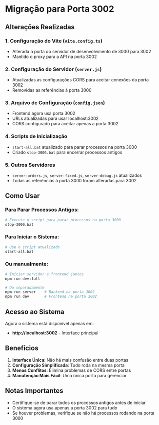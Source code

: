 # Migração para Porta 3002

## Alterações Realizadas

### 1. Configuração do Vite (`vite.config.ts`)
- Alterada a porta do servidor de desenvolvimento de 3000 para 3002
- Mantido o proxy para a API na porta 3002

### 2. Configuração do Servidor (`server.js`)
- Atualizadas as configurações CORS para aceitar conexões da porta 3002
- Removidas as referências à porta 3000

### 3. Arquivo de Configuração (`config.json`)
- Frontend agora usa porta 3002
- URLs atualizadas para usar localhost:3002
- CORS configurado para aceitar apenas a porta 3002

### 4. Scripts de Inicialização
- `start-all.bat` atualizado para parar processos na porta 3000
- Criado `stop-3000.bat` para encerrar processos antigos

### 5. Outros Servidores
- `server-orders.js`, `server-fixed.js`, `server-debug.js` atualizados
- Todas as referências à porta 3000 foram alteradas para 3002

## Como Usar

### Para Parar Processos Antigos:
```bash
# Execute o script para parar processos na porta 3000
stop-3000.bat
```

### Para Iniciar o Sistema:
```bash
# Use o script atualizado
start-all.bat
```

### Ou manualmente:
```bash
# Iniciar servidor e frontend juntos
npm run dev:full

# Ou separadamente
npm run server    # Backend na porta 3002
npm run dev       # Frontend na porta 3002
```

## Acesso ao Sistema

Agora o sistema está disponível apenas em:
- **http://localhost:3002** - Interface principal

## Benefícios

1. **Interface Única**: Não há mais confusão entre duas portas
2. **Configuração Simplificada**: Tudo roda na mesma porta
3. **Menos Conflitos**: Elimina problemas de CORS entre portas
4. **Manutenção Mais Fácil**: Uma única porta para gerenciar

## Notas Importantes

- Certifique-se de parar todos os processos antigos antes de iniciar
- O sistema agora usa apenas a porta 3002 para tudo
- Se houver problemas, verifique se não há processos rodando na porta 3000 